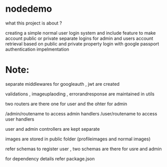 # nodedemo

what this project is about ?

creating a simple normal user login system and include feature to make account public or private 
separate logins for admin and users
account retrieval based on public and private property
login with google passport authentication impelmentation

# Note:

separate middlewares for googleauth , jwt are created

validations , imageuplaoding , errorandresponse are maintained in utils

two routers are there one for user and the ohter for admin

/admin/routename to access admin handlers
/user/routename to access user handlers

user and admin controllers are kept separate

images are stored in public folder (profileimages and normal images)

refer schemas to register user  , two schemas are there for usre and admin

for dependency details refer package.json




